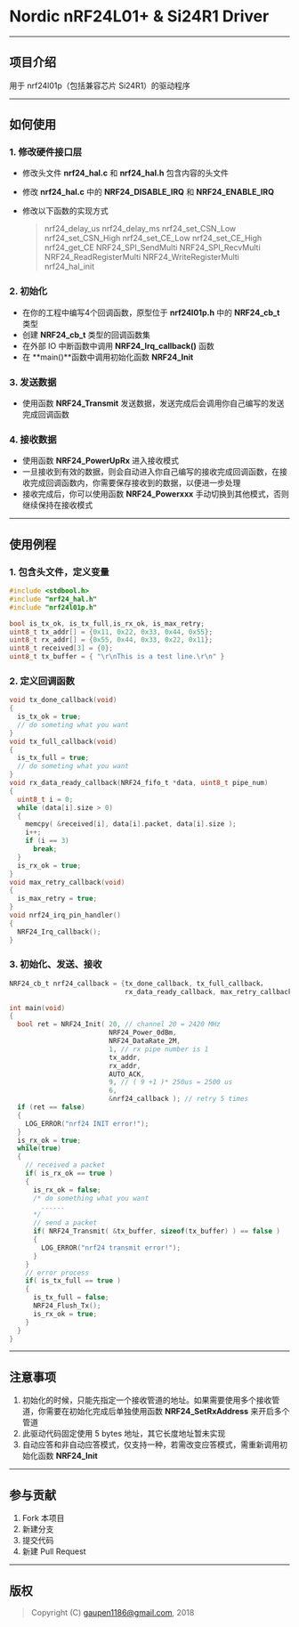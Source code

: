 # Nordic nRF24L01+ & Si24R1 Driver

------

## 项目介绍
用于 nrf24l01p（包括兼容芯片 Si24R1）的驱动程序

---

## 如何使用

### 1. 修改硬件接口层
- 修改头文件 **nrf24_hal.c** 和 **nrf24_hal.h** 包含内容的头文件

- 修改 **nrf24_hal.c** 中的 **NRF24_DISABLE_IRQ** 和 **NRF24_ENABLE_IRQ**

- 修改以下函数的实现方式

    > nrf24_delay_us
    > nrf24_delay_ms
    > nrf24_set_CSN_Low
    > nrf24_set_CSN_High
    > nrf24_set_CE_Low
    > nrf24_set_CE_High
    > nrf24_get_CE
    > NRF24_SPI_SendMulti
    > NRF24_SPI_RecvMulti
    > NRF24_ReadRegisterMulti
    > NRF24_WriteRegisterMulti
    > nrf24_hal_init
### 2. 初始化
- 在你的工程中编写4个回调函数，原型位于 **nrf24l01p.h** 中的 **NRF24_cb_t** 类型
- 创建 **NRF24_cb_t** 类型的回调函数集
- 在外部 IO 中断函数中调用 **NRF24_Irq_callback()** 函数
- 在 **main()**函数中调用初始化函数 **NRF24_Init**
### 3. 发送数据
- 使用函数 **NRF24_Transmit** 发送数据，发送完成后会调用你自己编写的发送完成回调函数
### 4. 接收数据
- 使用函数 **NRF24_PowerUpRx** 进入接收模式
- 一旦接收到有效的数据，则会自动进入你自己编写的接收完成回调函数，在接收完成回调函数内，你需要保存接收到的数据，以便进一步处理
- 接收完成后，你可以使用函数 **NRF24_Powerxxx** 手动切换到其他模式，否则继续保持在接收模式

---

## 使用例程

### 1.  包含头文件，定义变量
````c
#include <stdbool.h>
#include "nrf24_hal.h"
#include "nrf24l01p.h"

bool is_tx_ok, is_tx_full,is_rx_ok, is_max_retry;
uint8_t tx_addr[] = {0x11, 0x22, 0x33, 0x44, 0x55};
uint8_t rx_addr[] = {0x55, 0x44, 0x33, 0x22, 0x11};
uint8_t received[3] = {0};
uint8_t tx_buffer = { "\r\nThis is a test line.\r\n" }
````
### 2. 定义回调函数
````c
void tx_done_callback(void)
{
  is_tx_ok = true;
  // do someting what you want
}
void tx_full_callback(void)
{
  is_tx_full = true;
  // do someting what you want
}
void rx_data_ready_callback(NRF24_fifo_t *data, uint8_t pipe_num)
{
  uint8_t i = 0;
  while (data[i].size > 0)
  {
    memcpy( &received[i], data[i].packet, data[i].size );
    i++;
    if (i == 3)
      break;
  }
  is_rx_ok = true;
}
void max_retry_callback(void)
{
  is_max_retry = true;
}
void nrf24_irq_pin_handler()
{
  NRF24_Irq_callback();
}
````
### 3. 初始化、发送、接收
````c
NRF24_cb_t nrf24_callback = {tx_done_callback, tx_full_callback，
                             rx_data_ready_callback, max_retry_callback};

int main(void)
{
  bool ret = NRF24_Init( 20, // channel 20 = 2420 MHz
                         NRF24_Power_0dBm,
                         NRF24_DataRate_2M,
                         1, // rx pipe number is 1
                         tx_addr,
                         rx_addr,
                         AUTO_ACK,
                         9, // ( 9 +1 )* 250us = 2500 us
                         6,
                         &nrf24_callback ); // retry 5 times
  if (ret == false)
  {
    LOG_ERROR("nrf24 INIT error!");
  }
  is_rx_ok = true;
  while(true)
  {
    // received a packet
    if( is_rx_ok == true )
    {
      is_rx_ok = false;
      /* do something what you want
        ......
      */
      // send a packet
      if( NRF24_Transmit( &tx_buffer, sizeof(tx_buffer) ) == false )
      {
        LOG_ERROR("nrf24 transmit error!");
      }
    }
    // error process
    if( is_tx_full == true )
    {
      is_tx_full = false;
      NRF24_Flush_Tx();
      is_rx_ok = true;
    }
  }
}
````

---

## 注意事项

1. 初始化的时候，只能先指定一个接收管道的地址。如果需要使用多个接收管道，你需要在初始化完成后单独使用函数 **NRF24_SetRxAddress** 来开启多个管道
2. 此驱动代码固定使用 5 bytes 地址，其它长度地址暂未实现
3. 自动应答和非自动应答模式，仅支持一种，若需改变应答模式，需重新调用初始化函数 **NRF24_Init**

---

## 参与贡献

1. Fork 本项目
2. 新建分支
3. 提交代码
4. 新建 Pull Request

---

## 版权
> Copyright (C) gaupen1186@gmail.com, 2018